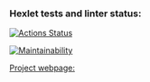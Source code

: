 ### Hexlet tests and linter status:
[![Actions Status](https://github.com/Ray-Garraty/frontend-project-lvl3/workflows/hexlet-check/badge.svg)](https://github.com/Ray-Garraty/frontend-project-lvl3/actions)

[![Maintainability](https://api.codeclimate.com/v1/badges/317b0820ccb89625b3f7/maintainability)](https://codeclimate.com/github/Ray-Garraty/frontend-project-lvl3/maintainability)

[Project webpage:](https://frontend-project-lvl3-lyart.vercel.app/)